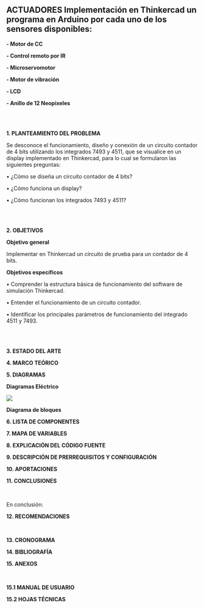 ##  ACTUADORES Implementación en Thinkercad un programa en Arduino por cada uno de los sensores disponibles:

**- Motor de CC**

**- Control remoto por IR**

**- Microservomotor**

**- Motor de vibración**

**- LCD**

**- Anillo de 12 Neopixeles**

<br>

<br>

**1. PLANTEAMIENTO DEL PROBLEMA**

Se desconoce el funcionamiento, diseño y conexión de un circuito contador de 4 bits utilizando los  integrados 7493 y 4511, que se visualice en un display implementado en Thinkercad, para lo cual se formularon las siguientes preguntas: 

•	¿Cómo se diseña un circuito contador de 4 bits?

•	¿Cómo funciona un display?

•	¿Cómo funcionan los integrados 7493 y 4511?

<br>

<br>

**2. OBJETIVOS**


**Objetivo general**

Implementar en Thinkercad un circuito de prueba para un contador de 4 bits.

**Objetivos específicos**

•	Comprender la estructura básica de funcionamiento del software de simulación Thinkercad.

•	Entender el funcionamiento de un circuito contador.

•	Identificar los principales parámetros de funcionamiento del integrado 4511 y 7493. 

<br>

<br>


**3. ESTADO DEL ARTE**



**4. MARCO TEÓRICO**




**5. DIAGRAMAS**



**Diagramas Eléctrico**

![](https://github.com/HidalgoAlvaradoCruz/TRABAJO-DE-INVESTIGACION-2/blob/master/img/img36.png)


**Diagrama de bloques**



**6. LISTA DE COMPONENTES**



**7. MAPA DE VARIABLES**



**8. EXPLICACIÓN DEL CÓDIGO FUENTE**





**9. DESCRIPCIÓN DE PRERREQUISITOS Y CONFIGURACIÓN**



**10. APORTACIONES**



**11. CONCLUSIONES**

<br>

En conclusión:



**12. RECOMENDACIONES**

<br>



**13. CRONOGRAMA**



**14. BIBLIOGRAFÍA**



**15. ANEXOS**

<br>

**15.1 MANUAL DE USUARIO**


**15.2 HOJAS TÉCNICAS**



